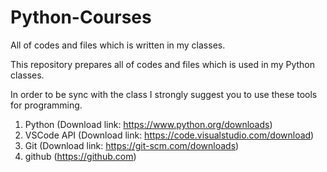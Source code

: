 # Python-Courses
All of codes and files which is written in my classes.

This repository prepares all of codes and files which is used in my Python classes.

In order to be sync with the class I strongly suggest you to use these tools for programming.
1. Python (Download link: https://www.python.org/downloads)
2. VSCode API (Download link: https://code.visualstudio.com/download)
3. Git (Download link: https://git-scm.com/downloads)
4. github (https://github.com)
